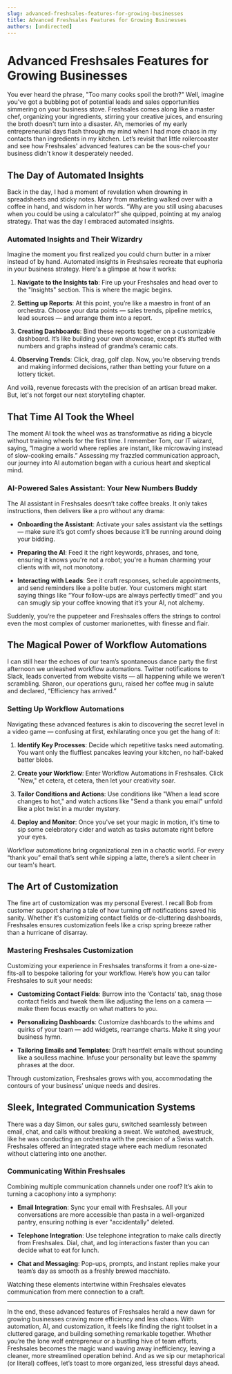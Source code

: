 ```yaml
---
slug: advanced-freshsales-features-for-growing-businesses
title: Advanced Freshsales Features for Growing Businesses
authors: [undirected]
---
```



# Advanced Freshsales Features for Growing Businesses

You ever heard the phrase, "Too many cooks spoil the broth?" Well, imagine you've got a bubbling pot of potential leads and sales opportunities simmering on your business stove. Freshsales comes along like a master chef, organizing your ingredients, stirring your creative juices, and ensuring the broth doesn't turn into a disaster. Ah, memories of my early entrepreneurial days flash through my mind when I had more chaos in my contacts than ingredients in my kitchen. Let’s revisit that little rollercoaster and see how Freshsales' advanced features can be the sous-chef your business didn't know it desperately needed.

## The Day of Automated Insights

Back in the day, I had a moment of revelation when drowning in spreadsheets and sticky notes. Mary from marketing walked over with a coffee in hand, and wisdom in her words. “Why are you still using abacuses when you could be using a calculator?” she quipped, pointing at my analog strategy. That was the day I embraced automated insights.

### Automated Insights and Their Wizardry

Imagine the moment you first realized you could churn butter in a mixer instead of by hand. Automated insights in Freshsales recreate that euphoria in your business strategy. Here's a glimpse at how it works:

1. **Navigate to the Insights tab**: Fire up your Freshsales and head over to the "Insights" section. This is where the magic begins.
   
2. **Setting up Reports**: At this point, you’re like a maestro in front of an orchestra. Choose your data points — sales trends, pipeline metrics, lead sources — and arrange them into a report.
   
3. **Creating Dashboards**: Bind these reports together on a customizable dashboard. It’s like building your own showcase, except it’s stuffed with numbers and graphs instead of grandma’s ceramic cats.
   
4. **Observing Trends**: Click, drag, golf clap. Now, you're observing trends and making informed decisions, rather than betting your future on a lottery ticket.

And voilà, revenue forecasts with the precision of an artisan bread maker. But, let's not forget our next storytelling chapter.

## That Time AI Took the Wheel

The moment AI took the wheel was as transformative as riding a bicycle without training wheels for the first time. I remember Tom, our IT wizard, saying, “Imagine a world where replies are instant, like microwaving instead of slow-cooking emails.” Assessing my frazzled communication approach, our journey into AI automation began with a curious heart and skeptical mind.

### AI-Powered Sales Assistant: Your New Numbers Buddy

The AI assistant in Freshsales doesn’t take coffee breaks. It only takes instructions, then delivers like a pro without any drama:

- **Onboarding the Assistant**: Activate your sales assistant via the settings — make sure it’s got comfy shoes because it’ll be running around doing your bidding.
  
- **Preparing the AI**: Feed it the right keywords, phrases, and tone, ensuring it knows you're not a robot; you're a human charming your clients with wit, not monotony.
  
- **Interacting with Leads**: See it craft responses, schedule appointments, and send reminders like a polite butler. Your customers might start saying things like “Your follow-ups are always perfectly timed!” and you can smugly sip your coffee knowing that it’s your AI, not alchemy.

Suddenly, you’re the puppeteer and Freshsales offers the strings to control even the most complex of customer marionettes, with finesse and flair.

## The Magical Power of Workflow Automations

I can still hear the echoes of our team’s spontaneous dance party the first afternoon we unleashed workflow automations. Twitter notifications to Slack, leads converted from website visits — all happening while we weren’t scrambling. Sharon, our operations guru, raised her coffee mug in salute and declared, “Efficiency has arrived.”

### Setting Up Workflow Automations

Navigating these advanced features is akin to discovering the secret level in a video game — confusing at first, exhilarating once you get the hang of it:

1. **Identify Key Processes**: Decide which repetitive tasks need automating. You want only the fluffiest pancakes leaving your kitchen, no half-baked batter blobs.
   
2. **Create your Workflow**: Enter Workflow Automations in Freshsales. Click "New," et cetera, et cetera, then let your creativity soar.

3. **Tailor Conditions and Actions**: Use conditions like "When a lead score changes to hot," and watch actions like "Send a thank you email" unfold like a plot twist in a murder mystery.

4. **Deploy and Monitor**: Once you've set your magic in motion, it's time to sip some celebratory cider and watch as tasks automate right before your eyes.

Workflow automations bring organizational zen in a chaotic world. For every “thank you” email that’s sent while sipping a latte, there’s a silent cheer in our team's heart.

## The Art of Customization

The fine art of customization was my personal Everest. I recall Bob from customer support sharing a tale of how turning off notifications saved his sanity. Whether it's customizing contact fields or de-cluttering dashboards, Freshsales ensures customization feels like a crisp spring breeze rather than a hurricane of disarray.

### Mastering Freshsales Customization

Customizing your experience in Freshsales transforms it from a one-size-fits-all to bespoke tailoring for your workflow. Here’s how you can tailor Freshsales to suit your needs:

- **Customizing Contact Fields**: Burrow into the ‘Contacts’ tab, snag those contact fields and tweak them like adjusting the lens on a camera — make them focus exactly on what matters to you.

- **Personalizing Dashboards**: Customize dashboards to the whims and quirks of your team — add widgets, rearrange charts. Make it sing your business hymn.

- **Tailoring Emails and Templates**: Draft heartfelt emails without sounding like a soulless machine. Infuse your personality but leave the spammy phrases at the door.

Through customization, Freshsales grows with you, accommodating the contours of your business’ unique needs and desires.

## Sleek, Integrated Communication Systems

There was a day Simon, our sales guru, switched seamlessly between email, chat, and calls without breaking a sweat. We watched, awestruck, like he was conducting an orchestra with the precision of a Swiss watch. Freshsales offered an integrated stage where each medium resonated without clattering into one another.

### Communicating Within Freshsales

Combining multiple communication channels under one roof? It’s akin to turning a cacophony into a symphony:

- **Email Integration**: Sync your email with Freshsales. All your conversations are more accessible than pasta in a well-organized pantry, ensuring nothing is ever "accidentally" deleted.

- **Telephone Integration**: Use telephone integration to make calls directly from Freshsales. Dial, chat, and log interactions faster than you can decide what to eat for lunch.

- **Chat and Messaging**: Pop-ups, prompts, and instant replies make your team’s day as smooth as a freshly brewed macchiato.

Watching these elements intertwine within Freshsales elevates communication from mere connection to a craft.

---

In the end, these advanced features of Freshsales herald a new dawn for growing businesses craving more efficiency and less chaos. With automation, AI, and customization, it feels like finding the right toolset in a cluttered garage, and building something remarkable together. Whether you’re the lone wolf entrepreneur or a bustling hive of team efforts, Freshsales becomes the magic wand waving away inefficiency, leaving a cleaner, more streamlined operation behind. And as we sip our metaphorical (or literal) coffees, let’s toast to more organized, less stressful days ahead.